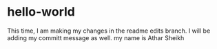 # hello-world
This time, I am making my changes in the readme edits branch. I will be adding my committ message as well.
my name is Athar Sheikh
